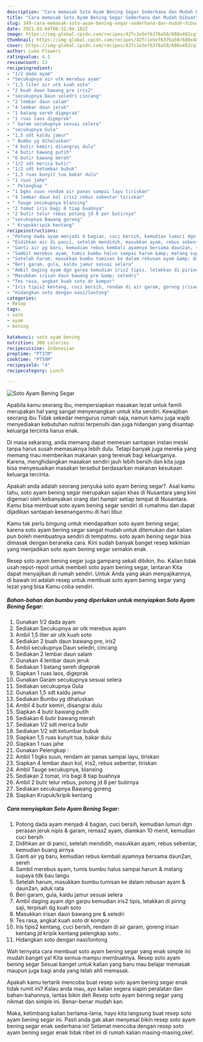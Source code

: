 ```yaml
---
description: "Cara memasak Soto Ayam Bening Segar Sederhana dan Mudah Dibuat"
title: "Cara memasak Soto Ayam Bening Segar Sederhana dan Mudah Dibuat"
slug: 349-cara-memasak-soto-ayam-bening-segar-sederhana-dan-mudah-dibuat
date: 2021-03-04T06:32:04.182Z
image: https://img-global.cpcdn.com/recipes/42fc1e5ef6376a50/680x482cq70/soto-ayam-bening-segar-foto-resep-utama.jpg
thumbnail: https://img-global.cpcdn.com/recipes/42fc1e5ef6376a50/680x482cq70/soto-ayam-bening-segar-foto-resep-utama.jpg
cover: https://img-global.cpcdn.com/recipes/42fc1e5ef6376a50/680x482cq70/soto-ayam-bening-segar-foto-resep-utama.jpg
author: Luke Flowers
ratingvalue: 4.1
reviewcount: 13
recipeingredient:
- "1/2 dada ayam"
- "Secukupnya air utk merebus ayam"
- "1,5 liter air utk kuah soto"
- "2 buah daun bawang pre iris2"
- "secukupnya Daun seledri cincang"
- "2 lembar daun salam"
- "4 lembar daun jeruk"
- "1 batang sereh digeprak"
- "1 ruas laos digeprak"
- " Garam secukupnya sesuai selera"
- "secukupnya Gula"
- "1,5 sdt kaldu jamur"
- " Bumbu yg dihaluskan"
- "4 butir kemiri disangrai dulu"
- "4 butir bawang putih"
- "6 butir bawang merah"
- "1/2 sdt merica butir"
- "1/2 sdt ketumbar bubuk"
- "1,5 ruas kunyit tua bakar dulu"
- "1 ruas jahe"
- " Pelengkap "
- "1 bgks suun rendam air panas sampai layu tiriskan"
- "4 lembar daun kol iris2 rebus sebentar tiriskan"
- " Tauge secukupnya blansing"
- "2 tomat iris bagi 8 tiap buahnya"
- "2 butir telur rebus potong jd 8 per butirnya"
- "secukupnya Bawang goreng"
- " Krupukkripik kentang"
recipeinstructions:
- "Potong dada ayam menjadi 4 bagian, cuci bersih, kemudian lumuri dgn perasan jeruk nipis &amp; garam, remas2 ayam, diamkan 10 menit, kemudian cuci bersih"
- "Didihkan air di panci, setelah mendidih, masukkan ayam, rebus sebentar, kemudian buang airnya"
- "Ganti air yg baru, kemudian rebus kembali ayamnya bersama daun2an, sereh"
- "Sambil merebus ayam, tumis bumbu halus sampai harum &amp; matang supaya tdk bau langu"
- "Setelah harum, masukkan bumbu tumisan ke dalam rebusan ayam &amp; daun2an, aduk rata"
- "Beri garam, gula, kaldu jamur sesuai selera"
- "Ambil daging ayam dgn garpu kemudian iris2 tipis, letakkan di piring saji, terpisah dg kuah soto"
- "Masukkan irisan daun bawang pre &amp; seledri"
- "Tes rasa, angkat kuah soto dr kompor"
- "Iris tipis2 kentang, cuci bersih, rendam di air garam, goreng irisan kentang jd kripik kentang pelengkap soto.."
- "Hidangkan soto dengan nasi/lontong"
categories:
- Resep
tags:
- soto
- ayam
- bening

katakunci: soto ayam bening 
nutrition: 300 calories
recipecuisine: Indonesian
preptime: "PT37M"
cooktime: "PT50M"
recipeyield: "4"
recipecategory: Lunch

---
```



![Soto Ayam Bening Segar](https://img-global.cpcdn.com/recipes/42fc1e5ef6376a50/680x482cq70/soto-ayam-bening-segar-foto-resep-utama.jpg)

Apabila kamu seorang ibu, mempersiapkan masakan lezat untuk famili merupakan hal yang sangat menyenangkan untuk kita sendiri. Kewajiban seorang ibu Tidak sekedar mengurus rumah saja, namun kamu juga wajib menyediakan kebutuhan nutrisi terpenuhi dan juga hidangan yang disantap keluarga tercinta harus enak.

Di masa  sekarang, anda memang dapat memesan santapan instan meski tanpa harus susah memasaknya lebih dulu. Tetapi banyak juga mereka yang memang mau memberikan makanan yang terenak bagi keluarganya. Karena, menghidangkan masakan sendiri jauh lebih bersih dan kita juga bisa menyesuaikan masakan tersebut berdasarkan makanan kesukaan keluarga tercinta. 



Apakah anda adalah seorang penyuka soto ayam bening segar?. Asal kamu tahu, soto ayam bening segar merupakan sajian khas di Nusantara yang kini digemari oleh kebanyakan orang dari hampir setiap tempat di Nusantara. Kamu bisa membuat soto ayam bening segar sendiri di rumahmu dan dapat dijadikan santapan kesenanganmu di hari libur.

Kamu tak perlu bingung untuk mendapatkan soto ayam bening segar, karena soto ayam bening segar sangat mudah untuk ditemukan dan kalian pun boleh membuatnya sendiri di tempatmu. soto ayam bening segar bisa dimasak dengan beraneka cara. Kini sudah banyak banget resep kekinian yang menjadikan soto ayam bening segar semakin enak.

Resep soto ayam bening segar juga gampang sekali dibikin, lho. Kalian tidak usah repot-repot untuk membeli soto ayam bening segar, lantaran Kita dapat menyajikan di rumah sendiri. Untuk Anda yang akan menyajikannya, di bawah ini adalah resep untuk membuat soto ayam bening segar yang lezat yang bisa Kamu coba sendiri.

<!--inarticleads1-->

##### Bahan-bahan dan bumbu yang diperlukan untuk menyiapkan Soto Ayam Bening Segar:

1. Gunakan 1/2 dada ayam
1. Sediakan Secukupnya air utk merebus ayam
1. Ambil 1,5 liter air utk kuah soto
1. Sediakan 2 buah daun bawang pre, iris2
1. Ambil secukupnya Daun seledri, cincang
1. Sediakan 2 lembar daun salam
1. Gunakan 4 lembar daun jeruk
1. Sediakan 1 batang sereh digeprak
1. Siapkan 1 ruas laos, digeprak
1. Gunakan  Garam secukupnya sesuai selera
1. Sediakan secukupnya Gula
1. Gunakan 1,5 sdt kaldu jamur
1. Sediakan  Bumbu yg dihaluskan
1. Ambil 4 butir kemiri, disangrai dulu
1. Siapkan 4 butir bawang putih
1. Sediakan 6 butir bawang merah
1. Sediakan 1/2 sdt merica butir
1. Sediakan 1/2 sdt ketumbar bubuk
1. Siapkan 1,5 ruas kunyit tua, bakar dulu
1. Siapkan 1 ruas jahe
1. Gunakan  Pelengkap :
1. Ambil 1 bgks suun, rendam air panas sampai layu, tiriskan
1. Siapkan 4 lembar daun kol, iris2, rebus sebentar, tiriskan
1. Ambil  Tauge secukupnya, blansing
1. Sediakan 2 tomat, iris bagi 8 tiap buahnya
1. Ambil 2 butir telur rebus, potong jd 8 per butirnya
1. Sediakan secukupnya Bawang goreng
1. Siapkan  Krupuk/kripik kentang




<!--inarticleads2-->

##### Cara menyiapkan Soto Ayam Bening Segar:

1. Potong dada ayam menjadi 4 bagian, cuci bersih, kemudian lumuri dgn perasan jeruk nipis &amp; garam, remas2 ayam, diamkan 10 menit, kemudian cuci bersih
1. Didihkan air di panci, setelah mendidih, masukkan ayam, rebus sebentar, kemudian buang airnya
1. Ganti air yg baru, kemudian rebus kembali ayamnya bersama daun2an, sereh
1. Sambil merebus ayam, tumis bumbu halus sampai harum &amp; matang supaya tdk bau langu
1. Setelah harum, masukkan bumbu tumisan ke dalam rebusan ayam &amp; daun2an, aduk rata
1. Beri garam, gula, kaldu jamur sesuai selera
1. Ambil daging ayam dgn garpu kemudian iris2 tipis, letakkan di piring saji, terpisah dg kuah soto
1. Masukkan irisan daun bawang pre &amp; seledri
1. Tes rasa, angkat kuah soto dr kompor
1. Iris tipis2 kentang, cuci bersih, rendam di air garam, goreng irisan kentang jd kripik kentang pelengkap soto..
1. Hidangkan soto dengan nasi/lontong




Wah ternyata cara membuat soto ayam bening segar yang enak simple ini mudah banget ya! Kita semua mampu membuatnya. Resep soto ayam bening segar Sesuai banget untuk kalian yang baru mau belajar memasak maupun juga bagi anda yang telah ahli memasak.

Apakah kamu tertarik mencoba buat resep soto ayam bening segar enak tidak rumit ini? Kalau anda mau, ayo kalian segera siapin peralatan dan bahan-bahannya, lantas bikin deh Resep soto ayam bening segar yang nikmat dan simple ini. Benar-benar mudah kan. 

Maka, ketimbang kalian berlama-lama, hayo kita langsung buat resep soto ayam bening segar ini. Pasti anda gak akan menyesal bikin resep soto ayam bening segar enak sederhana ini! Selamat mencoba dengan resep soto ayam bening segar enak tidak ribet ini di rumah kalian masing-masing,oke!.

